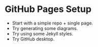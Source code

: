 # GitHub Pages Setup

- Start with a simple repo + single page.
- Try generating some diagrams.
- Try using some Jekyll styles.
- Try GitHub desktop.

